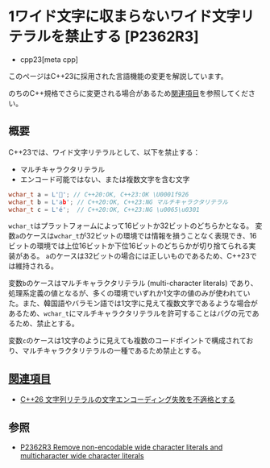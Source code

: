 # 1ワイド文字に収まらないワイド文字リテラルを禁止する [P2362R3]
* cpp23[meta cpp]

<!-- start lang caution -->

このページはC++23に採用された言語機能の変更を解説しています。

のちのC++規格でさらに変更される場合があるため[関連項目](#relative-page)を参照してください。

<!-- last lang caution -->

## 概要
C++23では、ワイド文字リテラルとして、以下を禁止する：

- マルチキャラクタリテラル
- エンコード可能ではない、または複数文字を含む文字

```cpp
wchar_t a = L'🤦'; // C++20:OK, C++23:OK \U0001f926
wchar_t b = L'ab'; // C++20:OK, C++23:NG マルチキャラクタリテラル
wchar_t c = L'é';  // C++20:OK, C++23:NG \u0065\u0301
```

`wchar_t`はプラットフォームによって16ビットか32ビットのどちらかとなる。
変数`a`のケースは`wchar_t`が32ビットの環境では情報を損うことなく表現でき、16ビットの環境では上位16ビットか下位16ビットのどちらかが切り捨てられる実装がある。
`a`のケースは32ビットの場合には正しいものであるため、C++23では維持される。

変数`b`のケースはマルチキャラクタリテラル (multi-character literals) であり、処理系定義の値となるが、多くの環境でいずれか1文字の値のみが使われていた。また、韓国語やバラモン語では1文字に見えて複数文字であるような場合があるため、`wchar_t`にマルチキャラクタリテラルを許可することはバグの元であるため、禁止とする。

変数`c`のケースは1文字のように見えても複数のコードポイントで構成されており、マルチキャラクタリテラルの一種であるため禁止とする。


## <a id="relative-page" href="#relative-page">関連項目</a>
- [C++26 文字列リテラルの文字エンコーディング失敗を不適格とする](/lang/cpp26/making_non-encodable_string_literals_ill-formed.md)


## 参照
- [P2362R3 Remove non-encodable wide character literals and multicharacter wide character literals](https://www.open-std.org/jtc1/sc22/wg21/docs/papers/2021/p2362r3.pdf)
